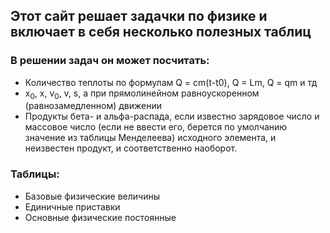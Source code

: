 <h2>Этот сайт решает задачки по физике и включает в себя несколько полезных таблиц</h2>
<h3>В решении задач он может посчитать:</h3>
<ul>
<li>Количество теплоты по формулам Q = cm(t-t0), Q = Lm, Q = qm и тд</li>
<li>x<sub>0</sub>, x, v<sub>0</sub>, v, s, a при прямолинейном равноускоренном (равнозамедленном) движении</li>
<li>Продукты бета- и альфа-распада, если известно зарядовое число и массовое число (если не ввести его, берется по умолчанию значение из таблицы Менделеева) исходного элемента, и неизвестен продукт, и соответственно наоборот.</li>
</ul>
<h3>Таблицы:</h3>
<ul>
  <li>Базовые физические величины</li>
  <li>Единичные приставки</li>
  <li>Основные физические постоянные</li>
</ul>
